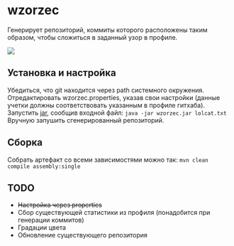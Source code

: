 # wzorzec

Генерирует репозиторий, коммиты которого расположены таким образом, чтобы сложиться в заданный узор в профиле. 

![](https://gist.github.com/codeleventh/a6b2ce4bf933c1689376ed0100111e85/raw/772aac3b709f4365d334f9392553104be24e708c/wzorzec.png)

## Установка и настройка
Убедиться, что git находится через path системного окружения.  
Отредактировать wzorzec.properties, указав свои настройки (данные учетки должны соответствовать указанным в профиле 
гитхаба).  
Запустить [jar](https://github.com/codeleventh/wzorzec/releases), сообщив входной файл: `java -jar wzorzec.jar lolcat.txt`  
Вручную запушить сгенерированный репозиторий.    

## Сборка
Собрать артефакт со всеми зависимостями можно так: `mvn clean compile assembly:single` 

## TODO
- ~~Настройка через properties~~
- Cбор существующей статистики из профиля (понадобится при генерации коммитов)
- Градации цвета 
- Обновление существующего репозитория
